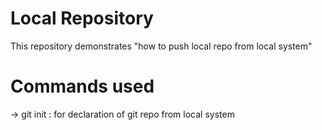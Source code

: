 # Local Repository
This repository demonstrates "how to push local repo from local system"
# Commands used
-> git init : for declaration of git repo from local system